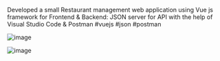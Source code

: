 Developed a small Restaurant management web application using Vue js framework for Frontend &
Backend: JSON server for API
with the help of Visual Studio Code & Postman 
#vuejs #json #postman

![image](https://user-images.githubusercontent.com/64035537/215872283-43eb1e1a-305f-4aab-839e-db0a83615a17.png)

![image](https://user-images.githubusercontent.com/64035537/215872463-6e1dd69f-f225-45eb-817f-7009eeb8bea1.png)
